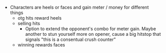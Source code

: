 - Characters are heels or faces and gain meter / money for different things
	- otg hits reward heels
	- selling hits
		- Option to extend the opponent's combo for meter gain. Maybe another to stun yourself more on opener, cause a big hitstop that signals "this is a consentual crush counter"
	- winning rewards faces